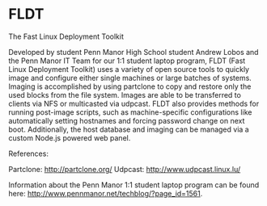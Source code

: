 FLDT
====

The Fast Linux Deployment Toolkit

Developed by student Penn Manor High School student Andrew Lobos 
and the Penn Manor IT Team for our 1:1 student laptop program, 
FLDT (Fast Linux Deployment Toolkit) uses a variety of open source 
tools to quickly image and configure either single machines or large
batches of systems. Imaging is accomplished by using partclone to copy and
restore only the used blocks from the file system. Images are able to
be transferred to clients via NFS or multicasted via udpcast. FLDT
also provides methods for running post-image scripts, such as 
machine-specific configurations like automatically
setting hostnames and forcing password change on next boot.
Additionally, the host database and imaging can be managed via a
custom Node.js powered web panel.

References:

Partclone: http://partclone.org/
Udpcast: http://www.udpcast.linux.lu/

Information about the Penn Manor 1:1 student laptop program can be 
found here: http://www.pennmanor.net/techblog/?page_id=1561.

